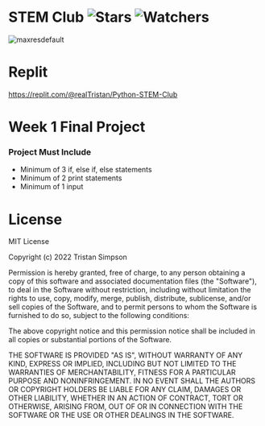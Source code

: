 # STEM Club ![Stars](https://img.shields.io/github/stars/Simpson-Computer-Technologies-Research/STEM_CLUB_Week1?color=brightgreen) ![Watchers](https://img.shields.io/github/watchers/Simpson-Computer-Technologies-Research/STEM_CLUB_Week1?label=Watchers)
![maxresdefault](https://user-images.githubusercontent.com/75189508/194362463-7f25767e-9d8d-4240-a5f1-1134ebd8e734.jpg)

# Replit
https://replit.com/@realTristan/Python-STEM-Club


# Week 1 Final Project

<h3>Project Must Include</h3>

- Minimum of 3 if, else if, else statements
- Minimum of 2 print statements
- Minimum of 1 input


# License
MIT License

Copyright (c) 2022 Tristan Simpson

Permission is hereby granted, free of charge, to any person obtaining a copy of this software and associated documentation files (the "Software"), to deal in the Software without restriction, including without limitation the rights to use, copy, modify, merge, publish, distribute, sublicense, and/or sell copies of the Software, and to permit persons to whom the Software is furnished to do so, subject to the following conditions:

The above copyright notice and this permission notice shall be included in all copies or substantial portions of the Software.

THE SOFTWARE IS PROVIDED "AS IS", WITHOUT WARRANTY OF ANY KIND, EXPRESS OR IMPLIED, INCLUDING BUT NOT LIMITED TO THE WARRANTIES OF MERCHANTABILITY, FITNESS FOR A PARTICULAR PURPOSE AND NONINFRINGEMENT. IN NO EVENT SHALL THE AUTHORS OR COPYRIGHT HOLDERS BE LIABLE FOR ANY CLAIM, DAMAGES OR OTHER LIABILITY, WHETHER IN AN ACTION OF CONTRACT, TORT OR OTHERWISE, ARISING FROM, OUT OF OR IN CONNECTION WITH THE SOFTWARE OR THE USE OR OTHER DEALINGS IN THE SOFTWARE.
